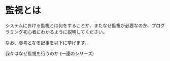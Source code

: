 # 監視とは

システムにおける監視とは何をすることか、またなぜ監視が必要なのか、プログラミング初心者にわかるように説明してください。

なお、参考となる記事を以下に挙げます。

我々はなぜ監視を行うのか (一連のシリーズ)
